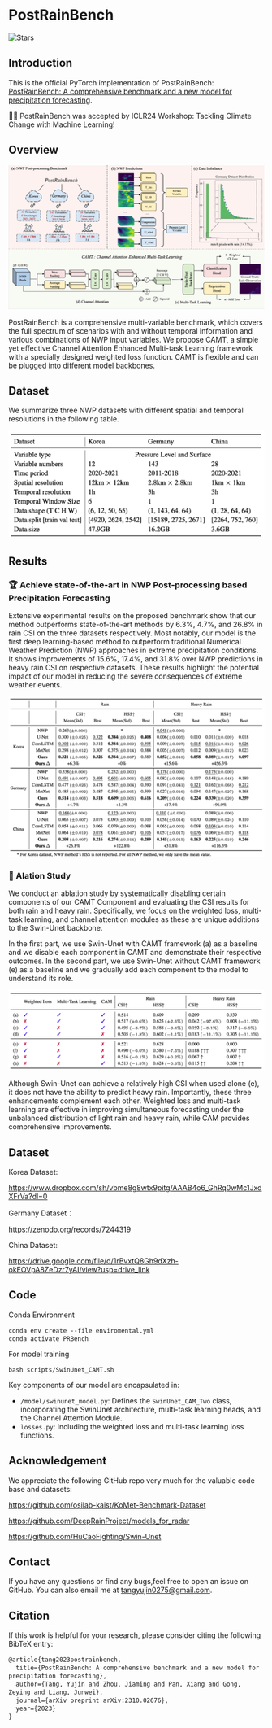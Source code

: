 # PostRainBench

![Stars](https://img.shields.io/github/stars/yyyujintang/PostRainBench)

## Introduction

This is the official PyTorch implementation of PostRainBench: [PostRainBench: A comprehensive benchmark and a new model for precipitation forecasting](https://arxiv.org/abs/2310.02676).

**🎉🎉** PostRainBench was accepted  by ICLR24 Workshop: Tackling Climate Change with Machine Learning! 

## Overview

![alt text](./pic/PostRainBench.png)

PostRainBench is a comprehensive multi-variable benchmark, which covers the full spectrum of scenarios with and without temporal information and various combinations of NWP input variables. We propose CAMT, a simple yet effective Channel Attention Enhanced Multi-task Learning framework with a specially designed weighted loss function. CAMT is flexible and can be plugged into different model backbones.

## Dataset

We summarize three NWP datasets with different spatial and temporal resolutions in the following table.

![alt text](./pic/Dataset.png)

## Results

### 🏆 Achieve state-of-the-art in NWP Post-processing based Precipitation Forecasting

Extensive experimental results on the proposed benchmark show that our method outperforms state-of-the-art methods by 6.3%, 4.7%, and 26.8% in rain CSI on the three datasets respectively. Most notably, our model is the first deep learning-based method to outperform traditional Numerical Weather Prediction (NWP) approaches in extreme precipitation conditions. It shows improvements of 15.6%, 17.4%, and 31.8% over NWP predictions in heavy rain CSI on respective datasets. These results highlight the potential impact of our model in reducing the severe consequences of extreme weather events.

![alt text](./pic/Result.png)

### 🌟 Alation Study

We conduct an ablation study by systematically disabling certain components of our CAMT Component and evaluating the CSI results for both rain and heavy rain. Specifically, we focus on the weighted loss, multi-task learning, and channel attention modules as these are unique additions to the Swin-Unet backbone.

In the first part, we use Swin-Unet with CAMT framework (a) as a baseline and we disable each component in CAMT and demonstrate their respective outcomes. In the second part, we use Swin-Unet without CAMT framework (e) as a baseline and we gradually add each component to the model to understand its role.

![alt text](./pic/Ablation.png)

Although Swin-Unet can achieve a relatively high CSI when used alone (e), it does not have the ability to predict heavy rain. Importantly, these three enhancements complement each other. Weighted loss and multi-task learning are effective in improving simultaneous forecasting under the unbalanced distribution of light rain and heavy rain, while CAM provides comprehensive improvements.

## Dataset

Korea Dataset:

https://www.dropbox.com/sh/vbme8g8wtx9pitg/AAAB4o6_GhRq0wMc1JxdXFrVa?dl=0

Germany Dataset：

https://zenodo.org/records/7244319

China Dataset:

https://drive.google.com/file/d/1rBvxtQ8Gh9dXzh-okEOVpA8ZeDzr7yAI/view?usp=drive_link

## Code

Conda Environment

```
conda env create --file enviromental.yml
conda activate PRBench
```

For model training

```
bash scripts/SwinUnet_CAMT.sh
```

Key components of our model are encapsulated in:

- `/model/swinunet_model.py`: Defines the `SwinUnet_CAM_Two` class, incorporating the SwinUnet architecture, multi-task learning heads, and the Channel Attention Module.
- `losses.py`: Including the weighted loss and multi-task learning loss functions.

## Acknowledgement

We appreciate the following GitHub repo very much for the valuable code base and datasets:

https://github.com/osilab-kaist/KoMet-Benchmark-Dataset

https://github.com/DeepRainProject/models_for_radar

https://github.com/HuCaoFighting/Swin-Unet

## Contact

If you have any questions or find any bugs,feel free to open an issue on GitHub. You can also email me at tangyujin0275@gmail.com.

## Citation

If this work is helpful for your research, please consider citing the following BibTeX entry:

```
@article{tang2023postrainbench,
  title={PostRainBench: A comprehensive benchmark and a new model for precipitation forecasting},
  author={Tang, Yujin and Zhou, Jiaming and Pan, Xiang and Gong, Zeying and Liang, Junwei},
  journal={arXiv preprint arXiv:2310.02676},
  year={2023}
}
```
